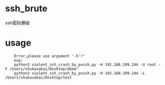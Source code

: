 # ssh_brute
ssh密码爆破
# usage

        Error,please use argument '-h'!"
        exp:
        python3 violent_ssh_crash_by_pxssh.py -H 192.168.199.244 -U root -F /Users/shukasakai/Desktop/demo"
        python3 violent_ssh_crash_by_pxssh.py -H 192.168.199.244 -L /Users/shukasakai/Desktop/test      
              

